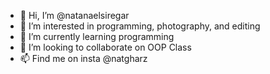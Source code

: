 - 👋 Hi, I’m @natanaelsiregar
- 👀 I’m interested in programming, photography, and editing
- 🌱 I’m currently learning programming
- 💞️ I’m looking to collaborate on OOP Class
- 📫 Find me on insta @natgharz

<!---
natanaelsiregar/natanaelsiregar is a ✨ special ✨ repository because its `README.md` (this file) appears on your GitHub profile.
You can click the Preview link to take a look at your changes.
--->
